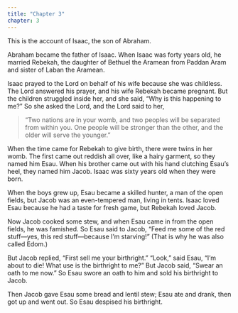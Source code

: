 ```yaml
---
title: "Chapter 3"
chapter: 3
---
```


This is the account of Isaac, the son of Abraham.

Abraham became the father of Isaac. When Isaac was forty years old, he married Rebekah, the daughter of Bethuel the Aramean from Paddan Aram and sister of Laban the Aramean.

Isaac prayed to the Lord on behalf of his wife because she was childless. The Lord answered his prayer, and his wife Rebekah became pregnant. But the children struggled inside her, and she said, “Why is this happening to me?” So she asked the Lord, and the Lord said to her,

> “Two nations are in your womb, and two peoples will be separated from within you. One people will be stronger than the other, and the older will serve the younger.”

When the time came for Rebekah to give birth, there were twins in her womb. The first came out reddish all over, like a hairy garment, so they named him Esau. When his brother came out with his hand clutching Esau’s heel, they named him Jacob. Isaac was sixty years old when they were born.

When the boys grew up, Esau became a skilled hunter, a man of the open fields, but Jacob was an even-tempered man, living in tents. Isaac loved Esau because he had a taste for fresh game, but Rebekah loved Jacob.

Now Jacob cooked some stew, and when Esau came in from the open fields, he was famished. So Esau said to Jacob, “Feed me some of the red stuff—yes, this red stuff—because I’m starving!” (That is why he was also called Edom.)

But Jacob replied, “First sell me your birthright.” “Look,” said Esau, “I’m about to die! What use is the birthright to me?” But Jacob said, “Swear an oath to me now.” So Esau swore an oath to him and sold his birthright to Jacob.

Then Jacob gave Esau some bread and lentil stew; Esau ate and drank, then got up and went out. So Esau despised his birthright.